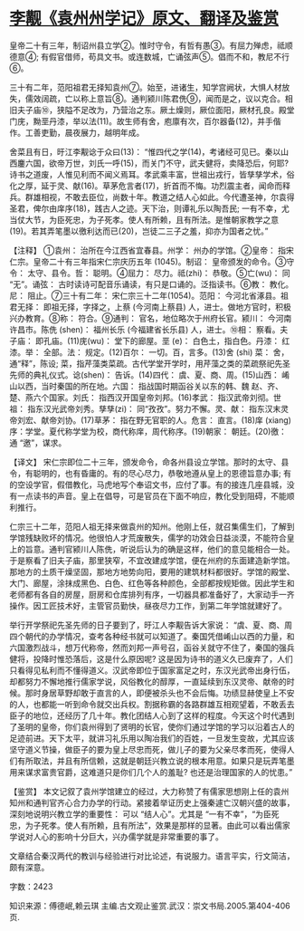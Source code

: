 # [李觏《袁州州学记》原文、翻译及鉴赏](https://www.vrrw.net/wx/14132.html)

皇帝二十有三年，制诏州县立学②。惟时守令，有哲有愚③。有屈力殚虑，祗顺德意④; 有假官借师，苟具文书。或连数城，亡诵弦声⑤。倡而不和，教尼不行⑥。

三十有二年，范阳祖君无择知袁州⑦。始至，进诸生，知学宫阙状，大惧人材放失，儒效阔疏，亡以称上意旨⑧。通判颍川陈君侁⑨，闻而是之，议以克合。相旧夫子庙⑩，狭隘不足改为，乃营治之东。厥土燥则，厥位面阳，厥材孔良。殿堂门庑，黝垩丹漆，举以法(11)。故生师有舍，庖廪有次，百尔器备(12)，并手偕作。工善吏勤，晨夜展力，越明年成。

舍菜且有日，旴江李觏谂于众曰(13)： “惟四代之学(14)，考诸经可见已。秦以山西鏖六国，欲帝万世，刘氏一呼(15)，而关门不守，武夫健将，卖降恐后，何耶? 诗书之道废，人惟见利而不闻义焉耳。孝武乘丰富，世祖出戎行，皆孳孳学术，俗化之厚，延于灵、献(16)。草茅危言者(17)，折首而不悔。功烈震主者，闻命而释兵。群雄相视，不敢去臣位，尚数十年。教道之结人心如此。今代遭圣神，尔袁得圣君，俾尔由庠序(18)，践古人之迹。天下治，则谭礼乐以陶吾民; 一有不幸，尤当仗大节，为臣死忠，为子死孝。使人有所赖，且有所法。是惟朝家教学之意(19)。若其弄笔墨以徼利达而已(20)，岂徒二三子之羞，抑亦为国者之忧。”



【注释】 ①袁州： 治所在今江西省宜春县。州学： 州办的学馆。②皇帝： 指宋仁宗。皇帝二十有三年指宋仁宗庆历五年 (1045)。制诏： 皇帝颁发的命令。③守令： 太守、县令。哲： 聪明。④屈力： 尽力。祗(zhi)： 恭敬。⑤亡(wu)： 同 “无”。诵弦： 古时读诗可配音乐诵读，有只是口诵的。泛指读书。⑥教： 教化。尼： 阻止。⑦三十有二年： 宋仁宗三十二年(1054)。范阳： 今河北省涿县。祖君无择： 即祖无择，字择之，上蔡 (今河南上蔡县) 人，进士。做地方官时，积极兴办教育。⑧称： 符合。⑨通判： 官名，地位略次于州府长官。颍川： 今河南许昌市。陈侁 (shen)： 福州长乐 (今福建省长乐县) 人，进士。⑩相： 察看。夫子庙： 即孔庙。(11)庑(wu)： 堂下的廊屋。垩 (e)： 白色土，指白色。丹漆： 红漆。举： 全部。法： 规定。(12)百尔： 一切。百，言多。(13)舍 (shi) 菜： 舍，通“释”，陈设; 菜，指芹藻类菜疏。古代学堂开学时，用芹藻之类的菜疏祭祀先圣先师的典礼仪式。谂(shen)： 告诉。(14)四代： 虞、夏、商、周。(15)山西： 崤山以西，当时秦国的所在地。六国： 指战国时期函谷关以东的韩、魏 赵、齐、楚、燕六个国家。刘氏： 指西汉开国皇帝刘邦。(16)孝武： 指汉武帝刘彻。世祖： 指东汉光武帝刘秀。孳孳(zi)： 同“孜孜”。努力不懈。灵、献： 指东汉末灵帝刘宏、献帝刘协。(17)草茅： 指在野无官职的人。危言： 直言。(18)庠 (xiang) 序：学堂。夏代称学堂为校，商代称庠，周代称序。(19)朝家： 朝廷。(20)徼： 通 “邀”，谋求。

【译文】 宋仁宗即位二十三年，颁发命令，命各州县设立学馆。那时的太守、县令，有聪明的，也有昏庸的。有的尽心尽力，恭敬地遵从皇上的恩德旨意办事; 有的空设学官，假借教化，马虎地写个奉诏文书，应付了事。有的接连几座县城，没有一点读书的声音。皇上在倡导，可是官员在下面不响应，教化受到阻碍，不能顺利推行。

仁宗三十二年，范阳人祖无择来做袁州的知州。他刚上任，就召集儒生们，了解到学馆残缺败坏的情况。他很怕人才荒废散失，儒学的功效会日益淡漠，不能符合皇上的旨意。通判官颍川人陈侁，听说后认为的确是这样，他们的意见能相合一处。于是察看了旧夫子庙，那里狭窄，不宜改建成学馆，便在州府的东面建造新学馆。那地方的土质干燥坚固，那地方地势向阳，要用的建筑材料都很好。学馆的殿堂、大门、廊屋，涂抹成黑色、白色、红色等各种颜色，全部都按规矩做。因此学生和老师都有各自的房屋，厨房和仓库排列有序，一切器具都准备好了，大家动手一齐操作。因工匠技术好，主管官员勤快，昼夜尽力工作，到第二年学馆就建好了。

举行开学祭祀先圣先师的日子要到了，旴江人李觏告诉大家说： “虞、夏、商、周四个朝代的办学情况，查考各种经书就可以知道了。秦国凭借崤山以西的力量，和六国激烈战斗，想万代称帝，然而刘邦一声号召，函谷关就守不住了，秦国的强兵健将，投降时惟恐落后，这是什么原因呢? 这是因为诗书的道义久已废弃了，人们只看得见私利而不懂得道义。汉武帝即位于国家富足之时，东汉光武帝出身行伍，却都努力不懈地推行儒家学说，风俗教化的醇厚，一直延续到东汉灵帝、献帝的时候。那时身居草野却敢于直言的人，即便被杀头也不会后悔。功绩显赫使皇上不安的人，也都能一听到命令就交出兵权。割据称霸的各路群雄互相观望着，不敢丢去臣子的地位，还经历了几十年。教化团结人心到了这样的程度。今天这个时代遇到了圣明的皇帝，你们袁州得到了贤明的长官，使你们通过学馆的学习以沿着古人的足迹前进。天下太平，就讲习礼乐用以陶冶我们的百姓，一旦发生变故，尤其应该坚守道义节操，做臣子的要为皇上尽忠而死，做儿子的要为父亲尽孝而死，使得人们有所取法，并且有所信赖，这就是朝廷兴教立说的根本用意。如果只是玩弄笔墨用来谋求富贵官爵，这难道只是你们几个人的羞耻? 也还是治理国家的人的忧患。”

【鉴赏】 本文记叙了袁州学馆建立的经过，大力称赞了有儒家思想刚上任的袁州知州和通判官齐心合力办学的行动。紧接着举证历史上强秦遽亡汉朝兴盛的故事，深刻地说明兴教立学的重要性： 可以 “结人心”。尤其是 “一有不幸”，“为臣死忠，为子死孝。使人有所赖，且有所法”，效果是那样的显著。由此可以看出儒家学说对人心的影响十分巨大，兴办儒学就是非常重要的事了。

文章结合秦汉两代的教训与经验进行对比论述，有说服力。语言平实，行文简洁，颇有深意。

字数：2423

知识来源：傅德岷,赖云琪 主编.古文观止鉴赏.武汉：崇文书局.2005.第404-406页.

